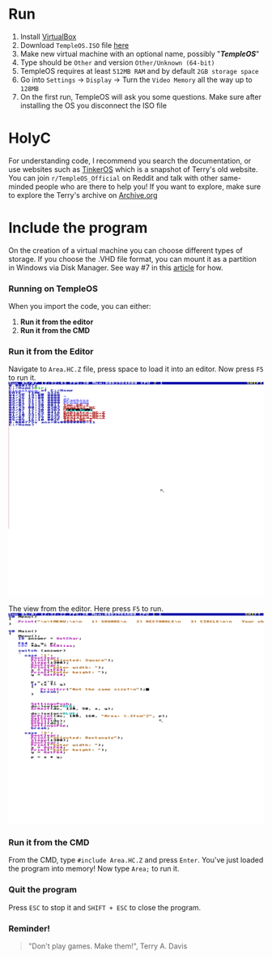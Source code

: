 # Run
1) Install [VirtualBox](https://www.virtualbox.org/wiki/Downloads)
2) Download `TempleOS.ISO` file [here](https://templeos.org/)
3) Make new virtual machine with an optional name, possibly "**_TempleOS_**"
4) Type should be `Other` and version `Other/Unknown (64-bit)`
5) TempleOS requires at least `512MB RAM` and by default `2GB storage space`
6) Go into `Settings` -> `Display` -> Turn the `Video Memory` all the way up to `128MB`
7) On the first run, TempleOS will ask you some questions. Make sure after installing the OS you disconnect the ISO file

# HolyC
For understanding code, I recommend you search the documentation, or use websites such as [TinkerOS](tinkeros.github.io) which is a snapshot of Terry's old website.
You can join `r/TempleOS_Official` on Reddit and talk with other same-minded people who are there to help you! If you want to explore, make sure to explore the 
Terry's archive on [Archive.org](https://archive.org/details/TerryADavis_TempleOS_Archive)

# Include the program
On the creation of a virtual machine you can choose different types of storage. If you choose the .VHD file format, you can mount it as a partition in Windows via Disk Manager. See way #7 in this [article](https://whatsoftware.com/access-virtual-hard-disks-easily-in-windows-7/) for how. 

### Running on TempleOS

When you import the code, you can either: 
1) **Run it from the editor**
2) **Run it from the CMD**

### Run it from the Editor
Navigate to `Area.HC.Z` file, press space to load it into an editor. Now press `F5` to run it.
![Screenshot](IMG/editor.png)

The view from the editor. Here press `F5` to run.
![Screenshot](IMG/Editor2.png)

### Run it from the CMD
From the CMD, type `#include Area.HC.Z` and press `Enter`. You've just loaded the program into memory! Now type `Area;` to run it.

### Quit the program
Press `ESC` to stop it and `SHIFT + ESC` to close the program.


### Reminder!
> "Don't play games. Make them!", Terry A. Davis
